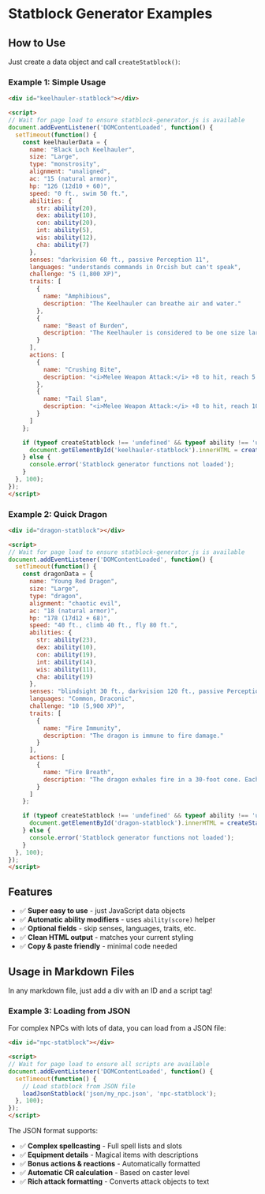 # Statblock Generator Examples

## How to Use

Just create a data object and call `createStatblock()`:

### Example 1: Simple Usage

```html
<div id="keelhauler-statblock"></div>

<script>
// Wait for page load to ensure statblock-generator.js is available
document.addEventListener('DOMContentLoaded', function() {
  setTimeout(function() {
    const keelhaulerData = {
      name: "Black Loch Keelhauler",
      size: "Large",
      type: "monstrosity",
      alignment: "unaligned",
      ac: "15 (natural armor)",
      hp: "126 (12d10 + 60)", 
      speed: "0 ft., swim 50 ft.",
      abilities: {
        str: ability(20),
        dex: ability(10), 
        con: ability(20),
        int: ability(5),
        wis: ability(12),
        cha: ability(7)
      },
      senses: "darkvision 60 ft., passive Perception 11",
      languages: "understands commands in Orcish but can't speak",
      challenge: "5 (1,800 XP)",
      traits: [
        {
          name: "Amphibious",
          description: "The Keelhauler can breathe air and water."
        },
        {
          name: "Beast of Burden", 
          description: "The Keelhauler is considered to be one size larger for the purpose of determining its carrying capacity."
        }
      ],
      actions: [
        {
          name: "Crushing Bite",
          description: "<i>Melee Weapon Attack:</i> +8 to hit, reach 5 ft., one creature. <i>Hit:</i> 16 (2d10 + 5) piercing damage."
        },
        {
          name: "Tail Slam", 
          description: "<i>Melee Weapon Attack:</i> +8 to hit, reach 10 ft., one creature. <i>Hit:</i> 12 (2d6 + 5) bludgeoning damage, and the target must succeed on a DC 16 Strength saving throw or be knocked prone."
        }
      ]
    };

    if (typeof createStatblock !== 'undefined' && typeof ability !== 'undefined') {
      document.getElementById('keelhauler-statblock').innerHTML = createStatblock(keelhaulerData);
    } else {
      console.error('Statblock generator functions not loaded');
    }
  }, 100);
});
</script>
```

### Example 2: Quick Dragon

```html
<div id="dragon-statblock"></div>

<script>
// Wait for page load to ensure statblock-generator.js is available
document.addEventListener('DOMContentLoaded', function() {
  setTimeout(function() {
    const dragonData = {
      name: "Young Red Dragon",
      size: "Large", 
      type: "dragon",
      alignment: "chaotic evil",
      ac: "18 (natural armor)",
      hp: "178 (17d12 + 68)",
      speed: "40 ft., climb 40 ft., fly 80 ft.",
      abilities: {
        str: ability(23),
        dex: ability(10),
        con: ability(19), 
        int: ability(14),
        wis: ability(11),
        cha: ability(19)
      },
      senses: "blindsight 30 ft., darkvision 120 ft., passive Perception 18",
      languages: "Common, Draconic", 
      challenge: "10 (5,900 XP)",
      traits: [
        {
          name: "Fire Immunity",
          description: "The dragon is immune to fire damage."
        }
      ],
      actions: [
        {
          name: "Fire Breath",
          description: "The dragon exhales fire in a 30-foot cone. Each creature in that area must make a DC 17 Dexterity saving throw, taking 56 (16d6) fire damage on a failed save, or half as much damage on a successful one."
        }
      ]
    };

    if (typeof createStatblock !== 'undefined' && typeof ability !== 'undefined') {
      document.getElementById('dragon-statblock').innerHTML = createStatblock(dragonData);
    } else {
      console.error('Statblock generator functions not loaded');
    }
  }, 100);
});
</script>
```

## Features

- ✅ **Super easy to use** - just JavaScript data objects
- ✅ **Automatic ability modifiers** - uses `ability(score)` helper 
- ✅ **Optional fields** - skip senses, languages, traits, etc.
- ✅ **Clean HTML output** - matches your current styling
- ✅ **Copy & paste friendly** - minimal code needed

## Usage in Markdown Files

In any markdown file, just add a div with an ID and a script tag!

### Example 3: Loading from JSON

For complex NPCs with lots of data, you can load from a JSON file:

```html
<div id="npc-statblock"></div>

<script>
// Wait for page load to ensure all scripts are available  
document.addEventListener('DOMContentLoaded', function() {
  setTimeout(function() {
    // Load statblock from JSON file
    loadJsonStatblock('json/my_npc.json', 'npc-statblock');
  }, 100);
});
</script>
```

The JSON format supports:
- ✅ **Complex spellcasting** - Full spell lists and slots
- ✅ **Equipment details** - Magical items with descriptions  
- ✅ **Bonus actions & reactions** - Automatically formatted
- ✅ **Automatic CR calculation** - Based on caster level
- ✅ **Rich attack formatting** - Converts attack objects to text